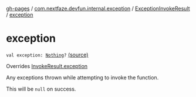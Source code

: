 [gh-pages](../../index.md) / [com.nextfaze.devfun.internal.exception](../index.md) / [ExceptionInvokeResult](index.md) / [exception](./exception.md)

# exception

`val exception: `[`Nothing`](https://kotlinlang.org/api/latest/jvm/stdlib/kotlin/-nothing/index.html)`?` [(source)](https://github.com/NextFaze/dev-fun/tree/master/devfun-internal/src/main/java/com/nextfaze/devfun/internal/exception/ExceptionTypes.kt#L9)

Overrides [InvokeResult.exception](../../com.nextfaze.devfun.core/-invoke-result/exception.md)

Any exceptions thrown while attempting to invoke the function.

This will be `null` on success.

